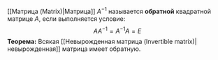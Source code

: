 [[Матрица (Matrix)|Матрица]] $A^{-1}$ называется **обратной** квадратной матрице $A$, если выполняется условие:$$AA^{-1}=A^{-1}A=E$$
**Теорема:** Всякая [[Невырожденная матрица (Invertible matrix)|невырожденная]] матрица имеет обратную.